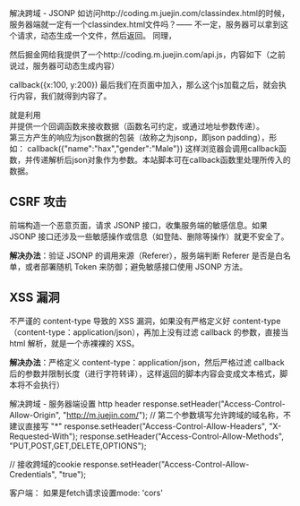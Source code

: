 解决跨域 - JSONP
如访问http://coding.m.juejin.com/classindex.html的时候，服务器端就一定有一个classindex.html文件吗？—— 不一定，服务器可以拿到这个请求，动态生成一个文件，然后返回。 同理，<script src="http://coding.m.juejin.com/api.js">也不一定加载一个服务器端的静态文件，服务器也可以动态生成文件并返回

例如我们的网站和掘金网，肯定不是一个域。我们需要掘金网提供一个接口，供我们来获取。首先，我们在自己的页面这样定义

<script>
window.callback = function (data) {
    // 这是我们跨域得到信息
    console.log(data)
}
</script>
然后掘金网给我提供了一个http://coding.m.juejin.com/api.js，内容如下（之前说过，服务器可动态生成内容）

callback({x:100, y:200})
最后我们在页面中加入<script src="http://coding.m.juejin.com/api.js"></script>，那么这个js加载之后，就会执行内容，我们就得到内容了。

就是利用<script>标签没有跨域限制的“漏洞”来达到与第三方通讯的目的。当需要通讯时，本站脚本创建一个<script>元素，地址指向第三方的API网址，形如：     <script src="http://www.example.net/api?param1=1&param2=2"></script>     
并提供一个回调函数来接收数据（函数名可约定，或通过地址参数传递）。     
第三方产生的响应为json数据的包装（故称之为jsonp，即json padding），形如：     callback({"name":"hax","gender":"Male"})     这样浏览器会调用callback函数，并传递解析后json对象作为参数。本站脚本可在callback函数里处理所传入的数据。

## CSRF 攻击

前端构造一个恶意页面，请求 JSONP 接口，收集服务端的敏感信息。如果 JSONP 接口还涉及一些敏感操作或信息（如登陆、删除等操作）就更不安全了。

**解决办法**：验证 JSONP 的调用来源（Referer），服务端判断 Referer 是否是白名单，或者部署随机 Token 来防御；避免敏感接口使用 JSONP 方法。

## XSS 漏洞

不严谨的 content-type 导致的 XSS 漏洞，如果没有严格定义好 content-type（content-type：application/json），再加上没有过滤 callback 的参数，直接当 html 解析，就是一个赤裸裸的 XSS。

**解决办法**：严格定义 content-type：application/json，然后严格过滤 callback 后的参数并限制长度（进行字符转译），这样返回的脚本内容会变成文本格式，脚本将不会执行）

解决跨域 - 服务器端设置 http header
response.setHeader("Access-Control-Allow-Origin", "http://m.juejin.com/");  // 第二个参数填写允许跨域的域名称，不建议直接写 "*"
response.setHeader("Access-Control-Allow-Headers", "X-Requested-With");
response.setHeader("Access-Control-Allow-Methods", "PUT,POST,GET,DELETE,OPTIONS");

// 接收跨域的cookie
response.setHeader("Access-Control-Allow-Credentials", "true");

客户端：
如果是fetch请求设置mode: 'cors'